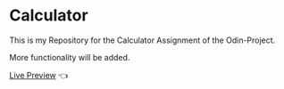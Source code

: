 # Calculator

This is my Repository for the Calculator Assignment of the Odin-Project.

More functionality will be added.

[Live Preview](https://jntlmb.github.io/calculator/) 👈 